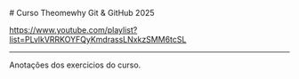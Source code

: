 \# Curso Theomewhy Git \& GitHub 2025



https://www.youtube.com/playlist?list=PLvlkVRRKOYFQyKmdrassLNxkzSMM6tcSL



----

Anotações dos exercicios do curso.

